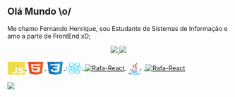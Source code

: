 
## Olá Mundo \o/ 
Me chamo Fernando Henrique, sou Estudante de Sistemas de Informação e amo a parte de FrontEnd xD;


<div align="center">
  <a href="https://github.com/Fernandoh794">
  <img height="180em" src="https://github-readme-stats.vercel.app/api?username=Fernandoh794&show_icons=true&theme=dracula&include_all_commits=true&count_private=true"/>
  <img height="180em" src="https://github-readme-stats.vercel.app/api/top-langs/?username=Fernandoh794&layout=compact&langs_count=7&theme=dark"/>
</div>
<div style="display: inline_block"><br>
  <img align="center" alt="Rafa-Js" height="30" width="40" src="https://raw.githubusercontent.com/devicons/devicon/master/icons/javascript/javascript-plain.svg">
 
  <!--   <img align="center" alt="Rafa-Ts" height="30" width="40" src="https://raw.githubusercontent.com/devicons/devicon/master/icons/typescript/typescript-plain.svg"> --!>
 <img align="center" alt="Rafa-HTML" height="30" width="40" src="https://raw.githubusercontent.com/devicons/devicon/master/icons/html5/html5-original.svg">
  <img align="center" alt="Rafa-CSS" height="30" width="40" src="https://raw.githubusercontent.com/devicons/devicon/master/icons/css3/css3-original.svg">
  <img align="center" alt="Rafa-React" height="30" width="40" src="https://raw.githubusercontent.com/devicons/devicon/master/icons/react/react-original.svg">
<img align="center" alt="Rafa-React" height="30" width="40" src="https://cdn-icons-png.flaticon.com/512/919/919832.png">
 
<img align="center" alt="Rafa-CSS" height="30" width="40" src="https://raw.githubusercontent.com/devicons/devicon/2ae2a900d2f041da66e950e4d48052658d850630/icons/java/java-original.svg">
<img align="center" alt="Rafa-React" height="30" width="40" src="https://www.pinpng.com/pngs/m/204-2047356_materialize-css-materialize-css-logo-png-transparent-png.png">


 
<div> 
 

<br>
  <a href="https://instagram.com/Fernandohdev" target="_blank"><img src="https://img.shields.io/badge/-Instagram-%23E4405F?style=for-the-badge&logo=instagram&logoColor=white" target="_blank"></a>
 

 

</div>

  
  
